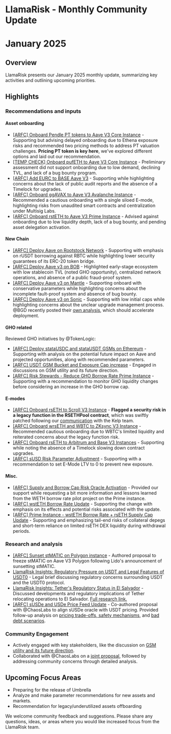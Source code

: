 # LlamaRisk - Monthly Community Update 

# January 2025

## Overview

LlamaRisk presents our January 2025 monthly update, summarizing key activities and outlining upcoming priorities.

## Highlights

### Recommendations and inputs

#### Asset onboarding

- [\[ARFC\] Onboard Pendle PT tokens to Aave V3 Core Instance](https://governance.aave.com/t/arfc-onboard-pendle-pt-tokens-to-aave-v3-core-instance/20541/2) - Supporting but advising delayed onboarding due to Ethena exposure risks and recommended two pricing methods to address PT valuation challenges. **Pricing PT token is key here**, we've explored different options and laid out our recommendation.
- [\[TEMP CHECK\] Onboard pufETH to Aave V3 Core Instance](https://governance.aave.com/t/temp-check-onboard-pufeth-to-aave-v3-core-instance/20770/10) - Preliminary assessment did not support onboarding due to low demand, declining TVL, and lack of a bug bounty program.
- [\[ARFC\] Add EURC to BASE Aave V3](https://governance.aave.com/t/arfc-add-eurc-to-base-aave-v3/20680/2) - Supporting while highlighting concerns about the lack of public audit reports and the absence of a Timelock for upgrades.
- [\[ARFC\] Onboard ggAVAX to Aave V3 Avalanche Instance](https://governance.aave.com/t/arfc-onboard-ggavax-to-aave-v3-avalanche-instance/20546/4) - Recommended a cautious onboarding with a single siloed E-mode, highlighting risks from unaudited smart contracts and centralization under Multisig Labs.
- [\[ARFC\] Onboard rstETH to Aave V3 Prime Instance](https://governance.aave.com/t/arfc-onboard-rsteth-to-aave-v3-prime-instance/20539/2) - Advised against onboarding due to low liquidity depth, lack of a bug bounty, and pending asset delegation activation.

#### New Chain

- [\[ARFC\] Deploy Aave on Rootstock Network](https://governance.aave.com/t/arfc-deploy-aave-on-rootstock-network/20681/2) - Supporting with emphasis on rUSDT borrowing against RBTC while highlighting lower security guarantees of its ERC-20 token bridge.
- [\[ARFC\] Deploy Aave v3 on BOB](https://governance.aave.com/t/arfc-deploy-aave-v3-on-bob/20544/4) - Highlighted early-stage ecosystem with low stablecoin TVL (noted GHO opportunity), centralized network operations, and absence of a public fraud-proof system.
- [\[ARFC\] Deploy Aave v3 on Mantle](https://governance.aave.com/t/arfc-deploy-aave-v3-on-mantle/20542/3) - Supporting onboard with conservative parameters while highlighting concerns about the incomplete fault-proof system and absence of bug bounty.
- [\[ARFC\] Deploy Aave v3 on Sonic](https://governance.aave.com/t/arfc-deploy-aave-v3-on-sonic/20543/2) - Supporting with low initial caps while highlighting concerns about the unclear upgrade management process. @BGD recently posted their [own analysis](https://governance.aave.com/t/bgd-aave-sonic-infrastructure-technical-evaluation/20849), which should accelerate deployment.

#### GHO related
Reviewed GHO initiatives by @TokenLogic:
- [\[ARFC\] Deploy stataUSDC and stataUSDT GSMs on Ethereum](https://governance.aave.com/t/arfc-deploy-statausdc-and-statausdt-gsms-on-ethereum/20682/2) - Supporting with analysis on the potential future impact on Aave and projected opportunities, along with recommended parameters.
- [\[ARFC\] USDT GSM Bucket and Exposure Cap increase](https://governance.aave.com/t/arfc-usdt-gsm-bucket-and-exposure-cap-increase/20645/5) - Engaged in discussions on GSM utility and its future direction.
- [\[ARFC\] Risk Stewards - Reduce GHO Borrow Rate Prime Instance](https://governance.aave.com/t/arfc-risk-stewards-reduce-gho-borrow-rate-prime-instance/20501/2) - Supporting with a recommendation to monitor GHO liquidity changes before considering an increase in the GHO borrow cap.

#### E-modes
- [\[ARFC\] Onboard rsETH to Scroll V3 Instance](https://governance.aave.com/t/arfc-onboard-rseth-to-scroll-v3-instance/20742/5) - **Flagged a security risk in a legacy function in the RSETHPool contract**, which was swiftly patched following our [communication](https://governance.aave.com/t/arfc-onboard-rseth-to-scroll-v3-instance/20742/6) with the Kelp team.
- [\[ARFC\] Onboard wrsETH and WBTC to ZKsync V3 Instance](https://governance.aave.com/t/arfc-onboard-wrseth-and-wbtc-to-zksync-v3-instance/20727/2) - Recommended cautious onboarding due to WBTC's limited liquidity and reiterated concerns about the legacy function risk.
- [\[ARFC\] Onboard rsETH to Arbitrum and Base V3 Instances](https://governance.aave.com/t/arfc-onboard-rseth-to-arbitrum-and-base-v3-instances/20741/2) - Supporting while noting the absence of a Timelock slowing down contract upgrades.
- [\[ARFC\] sUSD Risk Parameter Adjustment](https://governance.aave.com/t/arfc-susd-risk-parameter-adjustment/20793/2) - Supporting with a recommendation to set E-Mode LTV to 0 to prevent new exposure.

#### Misc.

- [[ARFC] Supply and Borrow Cap Risk Oracle Activation](https://governance.aave.com/t/arfc-supply-and-borrow-cap-risk-oracle-activation/20834) - Provided our support while requesting a bit more information and lessons learned from the WETH borrow rate pilot project on the Prime instance.
- [\[ARFC\] wstETH Borrow Rate Update](https://governance.aave.com/t/arfc-wsteth-borrow-rate-update/20762/3) - Supporting the change with emphasis on its effects and potential risks associated with the update.
- [\[ARFC\] Prime Instance - wstETH Borrow Rate + rsETH Supply Cap Update](https://governance.aave.com/t/arfc-prime-instance-wsteth-borrow-rate-rseth-supply-cap-update/20644/2) - Supporting and emphasizing tail-end risks of collateral depegs and short-term reliance on limited rsETH DEX liquidity during withdrawal periods.

### Research and analysis

- [\[ARFC\] Sunset stMATIC on Polygon instance](https://governance.aave.com/t/arfc-sunset-stmatic-on-polygon-instance/20668) - Authored proposal to freeze stMATIC on Aave V3 Polygon following Lido's announcement of sunsetting stMATIC.
- [LlamaRisk Insights: Regulatory Pressure on USDT and Legal Features of USDT0](https://governance.aave.com/t/llamarisk-insights-regulatory-pressure-on-usdt-and-legal-features-of-usdt0/20839) - Legal brief discussing regulatory concerns surrounding USDT and the USDT0 protocol.
- [LlamaRisk Insights: Tether's Regulatory Status in El Salvador](https://governance.aave.com/t/llamarisk-insights-tethers-regulatory-status-in-el-salvador/20761) - Discussed developments and regulatory implications of Tether relocating operations to El Salvador. [Full research link.](https://www.llamarisk.com/research/examining-tether-s-regulatory-status-in-el-salvador)
- [\[ARFC\] sUSDe and USDe Price Feed Update](https://governance.aave.com/t/arfc-susde-and-usde-price-feed-update/20495) - Co-authored proposal with @ChaosLabs to align sUSDe oracle with USDT pricing. Provided follow-up analysis on [pricing trade-offs, safety mechanisms](https://governance.aave.com/t/arfc-susde-and-usde-price-feed-update/20495/7), and [bad debt scenarios](https://governance.aave.com/t/arfc-susde-and-usde-price-feed-update/20495/13). 

### Community Engagement

- Actively engaged with key stakeholders, like the discussion on [GSM utility and its future direction](https://governance.aave.com/t/arfc-usdt-gsm-bucket-and-exposure-cap-increase/20645/5). 
- Collaborated with @ChaosLabs on a [joint proposal](https://governance.aave.com/t/arfc-susde-and-usde-price-feed-update/20495), followed by addressing community concerns through detailed analysis.

## Upcoming Focus Areas

- Preparing for the release of Umbrella
- Analyze and make parameter recommendations for new assets and markets.
- Recommendation for legacy/underutilized assets offboarding

We welcome community feedback and suggestions. Please share any questions, ideas, or areas where you would like increased focus from the LlamaRisk team.
